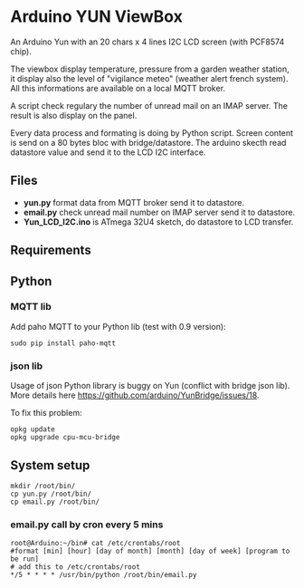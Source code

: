 Arduino YUN ViewBox
===================

An Arduino Yun with an 20 chars x 4 lines I2C LCD screen (with PCF8574 chip).

The viewbox display temperature, pressure from a garden weather station, it
display also the level of "vigilance meteo" (weather alert french system). All
this informations are available on a local MQTT broker.

A script check regulary the number of unread mail on an IMAP server. The result
is also display on the panel.

Every data process and formating is doing by Python script. Screen content is
send on a 80 bytes bloc with bridge/datastore. The arduino skecth read 
datastore value and send it to the LCD I2C interface.

Files
-----

* **yun.py** format data from MQTT broker send it to datastore.
* **email.py** check unread mail number on IMAP server send it to datastore.
* **Yun\_LCD\_I2C.ino** is ATmega 32U4 sketch, do datastore to LCD transfer.

Requirements
------------

## Python

### MQTT lib

Add paho MQTT to your Python lib (test with 0.9 version):

    sudo pip install paho-mqtt

### json lib

Usage of json Python library is buggy on Yun (conflict with bridge json lib).
More details here https://github.com/arduino/YunBridge/issues/18.

To fix this problem:

    opkg update
    opkg upgrade cpu-mcu-bridge

## System setup

    mkdir /root/bin/
    cp yun.py /root/bin/
    cp email.py /root/bin/

### **email.py** call by cron every 5 mins

    root@Arduino:~/bin# cat /etc/crontabs/root
    #format [min] [hour] [day of month] [month] [day of week] [program to be run]
    # add this to /etc/crontabs/root
    */5 * * * * /usr/bin/python /root/bin/email.py

